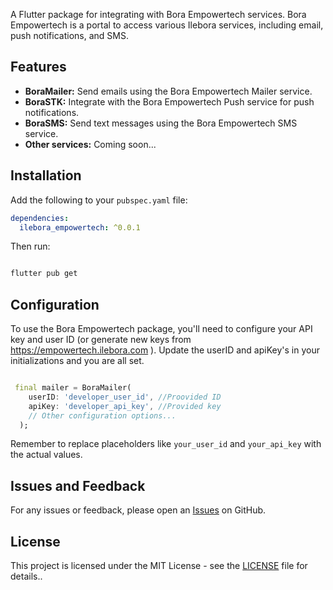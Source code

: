 A Flutter package for integrating with Bora Empowertech services. Bora Empowertech is a portal to access various Ilebora services, including email, push notifications, and SMS.

## Features

- **BoraMailer:** Send emails using the Bora Empowertech Mailer service.
- **BoraSTK:** Integrate with the Bora Empowertech Push service for push notifications.
- **BoraSMS:** Send text messages using the Bora Empowertech SMS service.
- **Other services:** Coming soon...

## Installation

Add the following to your `pubspec.yaml` file:

```yaml
dependencies:
  ilebora_empowertech: ^0.0.1
```

Then run:

```bash

flutter pub get

```

## Configuration

To use the Bora Empowertech package, you'll need to configure your API key and user ID (or generate new keys from https://empowertech.ilebora.com ). Update the userID and apiKey's in your initializations and you are all set. 

```dart

 final mailer = BoraMailer(
    userID: 'developer_user_id', //Proovided ID
    apiKey: 'developer_api_key', //Provided key
    // Other configuration options...
  );
```

Remember to replace placeholders like `your_user_id` and `your_api_key` with the actual values.

## Issues and Feedback

For any issues or feedback, please open an [Issues](https://github.com/ILEBORA/ilebora-empowertech/issues) on GitHub.

## License

This project is licensed under the MIT License  - see the [LICENSE](https://github.com/ILEBORA/ilebora-empowertech/blob/main/LICENSE) file for details..
